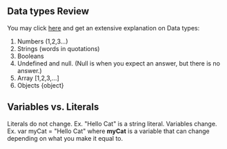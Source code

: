 ## Data types Review

You may click [here](https://developer.mozilla.org/en-US/docs/Web/JavaScript/Data_structures) and get an extensive explanation on Data types: 


1.  Numbers (1,2,3…)
2.  Strings (words in quotations) 
3.  Booleans 
4.  Undefined and null. (Null is when you expect an answer, but there is no answer.)
5.  Array [1,2,3,…]
6.  Objects {object} 

## Variables vs. Literals 

Literals do not change. Ex. "Hello Cat" is a string literal.
Variables change. Ex. var myCat = "Hello Cat" where **myCat** is a variable that can change depending on what you make it equal to. 

 


